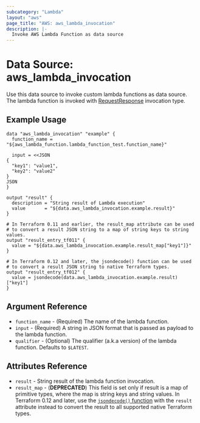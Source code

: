 ```yaml
---
subcategory: "Lambda"
layout: "aws"
page_title: "AWS: aws_lambda_invocation"
description: |-
  Invoke AWS Lambda Function as data source
---
```


# Data Source: aws_lambda_invocation

Use this data source to invoke custom lambda functions as data source.
The lambda function is invoked with [RequestResponse](https://docs.aws.amazon.com/lambda/latest/dg/API_Invoke.html#API_Invoke_RequestSyntax)
invocation type.

## Example Usage

```hcl
data "aws_lambda_invocation" "example" {
  function_name = "${aws_lambda_function.lambda_function_test.function_name}"

  input = <<JSON
{
  "key1": "value1",
  "key2": "value2"
}
JSON
}

output "result" {
  description = "String result of Lambda execution"
  value       = "${data.aws_lambda_invocation.example.result}"
}

# In Terraform 0.11 and earlier, the result_map attribute can be used
# to convert a result JSON string to a map of string keys to string values.
output "result_entry_tf011" {
  value = "${data.aws_lambda_invocation.example.result_map["key1"]}"
}

# In Terraform 0.12 and later, the jsondecode() function can be used
# to convert a result JSON string to native Terraform types.
output "result_entry_tf012" {
  value = jsondecode(data.aws_lambda_invocation.example.result)["key1"]
}
```

## Argument Reference

* `function_name` - (Required) The name of the lambda function.
* `input` - (Required) A string in JSON format that is passed as payload to the lambda function.
* `qualifier` - (Optional) The qualifier (a.k.a version) of the lambda function. Defaults
 to `$LATEST`.

## Attributes Reference

* `result` - String result of the lambda function invocation.
* `result_map` - (**DEPRECATED**) This field is set only if result is a map of primitive types, where the map is string keys and string values. In Terraform 0.12 and later, use the [`jsondecode()` function](/docs/configuration/functions/jsondecode.html) with the `result` attribute instead to convert the result to all supported native Terraform types.
